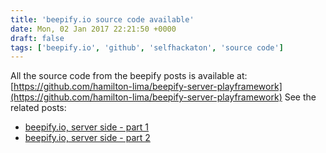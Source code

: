 ```yaml
---
title: 'beepify.io source code available'
date: Mon, 02 Jan 2017 22:21:50 +0000
draft: false
tags: ['beepify.io', 'github', 'selfhackaton', 'source code']
---
```


All the source code from the beepify posts is available at: [https://github.com/hamilton-lima/beepify-server-playframework](https://github.com/hamilton-lima/beepify-server-playframework) See the related posts:

*   [beepify.io, server side - part 1](https://hamiltonlima.com/blog/beepify-io-server-side-release-1-part1/)
*   [beepify.io, server side - part 2](https://hamiltonlima.com/blog/beepify-io-server-side-release-1-part-2/)